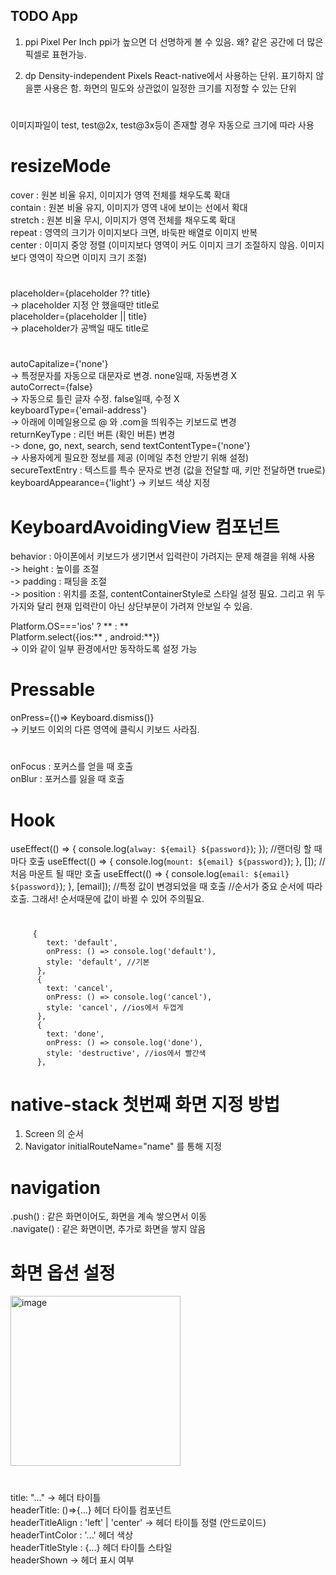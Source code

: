 ## TODO App

1. ppi
   Pixel Per Inch
   ppi가 높으면 더 선명하게 볼 수 있음.
   왜? 같은 공간에 더 많은 픽셀로 표현가능.

2. dp
   Density-independent Pixels
   React-native에서 사용하는 단위. 표기하지 않을뿐 사용은 함.
   화면의 밀도와 상관없이 일정한 크기를 지정할 수 있는 단위

#

이미지파일이 test, test@2x, test@3x등이 존재할 경우 자동으로 크기에 따라 사용

# resizeMode

cover : 원본 비율 유지, 이미지가 영역 전체를 채우도록 확대  
 contain : 원본 비율 유지, 이미지가 영역 내에 보이는 선에서 확대  
 stretch : 원본 비율 무시, 이미지가 영역 전체를 채우도록 확대  
 repeat : 영역의 크기가 이미지보다 크면, 바둑판 배열로 이미지 반복  
 center : 이미지 중앙 정렬 (이미지보다 영역이 커도 이미지 크기 조절하지 않음. 이미지보다 영역이 작으면 이미지 크기 조절)

#

placeholder={placeholder ?? title}  
-> placeholder 지정 안 했을때만 title로  
placeholder={placeholder || title}  
-> placeholder가 공백일 때도 title로

#

autoCapitalize={'none'}  
-> 특정문자를 자동으로 대문자로 변경. none일때, 자동변경 X  
autoCorrect={false}  
-> 자동으로 틀린 글자 수정. false일때, 수정 X  
keyboardType={'email-address'}  
-> 아래에 이메일용으로 @ 와 .com을 띄워주는 키보드로 변경  
returnKeyType : 리턴 버튼 (확인 버튼) 변경  
-> done, go, next, search, send
textContentType={'none'}  
-> 사용자에게 필요한 정보를 제공 (이메일 추천 안받기 위해 설정)  
secureTextEntry : 텍스트를 특수 문자로 변경 (값을 전달할 때, 키만 전달하면 true로)  
keyboardAppearance={'light'}
-> 키보드 색상 지정

# KeyboardAvoidingView 컴포넌트

behavior : 아이폰에서 키보드가 생기면서 입력란이 가려지는 문제 해결을 위해 사용  
-> height : 높이를 조절  
-> padding : 패딩을 조절  
-> position : 위치를 조절, contentContainerStyle로 스타일 설정 필요. 그리고 위 두가지와 달리 현재 입력란이 아닌 상단부분이 가려져 안보일 수 있음.

Platform.OS==='ios' ? ** : **  
Platform.select({ios:** , android:**})  
-> 이와 같이 일부 환경에서만 동작하도록 설정 가능

# Pressable

onPress={()=> Keyboard.dismiss()}  
-> 키보드 이외의 다른 영역에 클릭시 키보드 사라짐.

#

onFocus : 포커스를 얻을 때 호출  
onBlur : 포커스를 잃을 때 호출

# Hook

useEffect(() => {
console.log(`alway: ${email} ${password}`);
}); //랜더링 할 때 마다 호출
useEffect(() => {
console.log(`mount: ${email} ${password}`);
}, []); //처음 마운트 될 때만 호출
useEffect(() => {
console.log(`email: ${email} ${password}`);
}, [email]); //특정 값이 변경되었을 때 호출
//순서가 중요 순서에 따라 호출. 그래서! 순서때문에 값이 바뀔 수 있어 주의필요.

#

         {
            text: 'default',
            onPress: () => console.log('default'),
            style: 'default', //기본
          },
          {
            text: 'cancel',
            onPress: () => console.log('cancel'),
            style: 'cancel', //ios에서 두껍게
          },
          {
            text: 'done',
            onPress: () => console.log('done'),
            style: 'destructive', //ios에서 빨간색
          },

# native-stack 첫번째 화면 지정 방법

1. Screen 의 순서
2. Navigator initialRouteName="name" 를 통해 지정   

# navigation

.push() : 같은 화면이어도, 화면을 계속 쌓으면서 이동  
.navigate() : 같은 화면이면, 추가로 화면을 쌓지 않음  

# 화면 옵션 설정

<img width="272" alt="image" src="https://user-images.githubusercontent.com/97781412/236867563-a334d27f-c87a-405e-a325-f1b6a1d40828.png">

#

title: "..." -> 헤더 타이틀  
headerTitle: ()=>{...} 헤더 타이틀 컴포넌트  
headerTitleAlign : 'left' | 'center' -> 헤더 타이틀 정렬 (안드로이드)  
headerTintColor : '...' 헤더 색상  
headerTitleStyle : {...} 헤더 타이틀 스타일  
headerShown -> 헤더 표시 여부
